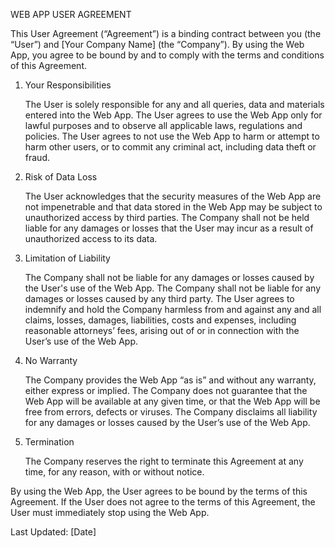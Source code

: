 WEB APP USER AGREEMENT

This User Agreement (“Agreement”) is a binding contract between you (the “User”) and [Your Company Name] (the “Company”). By using the Web App, you agree to be bound by and to comply with the terms and conditions of this Agreement.

1. Your Responsibilities

    The User is solely responsible for any and all queries, data and materials entered into the Web App. The User agrees to use the Web App only for lawful purposes and to observe all applicable laws, regulations and policies. The User agrees to not use the Web App to harm or attempt to harm other users, or to commit any criminal act, including data theft or fraud.

2. Risk of Data Loss

    The User acknowledges that the security measures of the Web App are not impenetrable and that data stored in the Web App may be subject to unauthorized access by third parties. The Company shall not be held liable for any damages or losses that the User may incur as a result of unauthorized access to its data.

3. Limitation of Liability

   The Company shall not be liable for any damages or losses caused by the User's use of the Web App. The Company shall not be liable for any damages or losses caused by any third party. The User agrees to indemnify and hold the Company harmless from and against any and all claims, losses, damages, liabilities, costs and expenses, including reasonable attorneys’ fees, arising out of or in connection with the User’s use of the Web App.

4. No Warranty

   The Company provides the Web App “as is” and without any warranty, either express or implied. The Company does not guarantee that the Web App will be available at any given time, or that the Web App will be free from errors, defects or viruses. The Company disclaims all liability for any damages or losses caused by the User’s use of the Web App.

5. Termination

   The Company reserves the right to terminate this Agreement at any time, for any reason, with or without notice.

By using the Web App, the User agrees to be bound by the terms of this Agreement. If the User does not agree to the terms of this Agreement, the User must immediately stop using the Web App.

Last Updated: [Date]